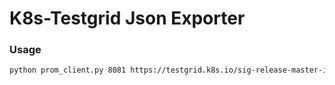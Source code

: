 # K8s-Testgrid Json Exporter

### Usage

```bash
python prom_client.py 8081 https://testgrid.k8s.io/sig-release-master-informing/summary
```
